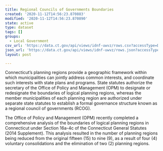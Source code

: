 ```yaml
---
title: Regional Councils of Governments Boundaries
created: '2020-11-12T14:56:23.870883'
modified: '2020-11-12T14:56:23.870890'
state: active
type: dataset
tags: []
groups:
  - Local Government
csv_url: 'https://data.ct.gov/api/views/idnf-uwvz/rows.csv?accessType=DOWNLOAD'
json_url: 'https://data.ct.gov/api/views/idnf-uwvz/rows.json?accessType=DOWNLOAD'
layout: post

---
```

Connecticut’s planning regions provide a geographic framework within which municipalities can jointly address common interests, and coordinate such interests with state plans and programs.  State statutes authorize the secretary of the Office of Policy and Management (OPM) to designate or redesignate the boundaries of logical planning regions, whereas the member municipalities of each planning region are authorized under separate state statutes to establish a formal governance structure known as a regional council of governments (RCOG).

The Office of Policy and Management (OPM) recently completed a comprehensive analysis of the boundaries of logical planning regions in Connecticut under Section 16a-4c of the Connecticut General Statutes (2014 Supplement).  This analysis resulted in the number of planning regions being reduced from the original fifteen (15) to nine (9), as a result of four (4) voluntary consolidations and the elimination of two (2) planning regions.
